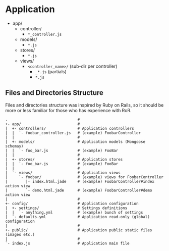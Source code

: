 Application
===========

- app/
    - controller/
        - `*_controller.js`
    - models/
        - `*.js`
    - stores/
        - `*.js`
    - views/
        - `<controller_name>/` (sub-dir per controller)
            - `_*.js` (partials)
            - `*.js`

Files and Directories Structure
-------------------------------

Files and directories structure was inspired by Ruby on Rails, so it should be
more or less familiar for those who has experience with RoR.

```
.                               #
+- app/                         #
|  +- controllers/              # Application controllers
|  |  `- foobar_controller.js   # (example) FoobarController
|  |                            #
|  +- models/                   # Application models (Mongoose schemas)
|  |  `- foo_bar.js             # (example) FooBar
|  |                            #
|  +- stores/                   # Application stores
|  |  `- foo_bar.js             # (example) FooBar
|  |                            #
|  `- views/                    # Application views
|     `- foobar/                # (example) views for FoobarController
|        |- index.html.jade     # (example) FoobarController#index action view
|        `- demo.html.jade      # (example) FoobarController#demo action view
|                               #
+- config/                      # Application configuration
|  +- settings/                 # Settings definitions
|  |  `- anything.yml           # (example) bunch of settings
|  `- defaults.yml              # Application read-only (global) configuration
|                               #
+- public/                      # Application public static files (images etc.)
|                               #
`- index.js                     # Application main file
```
